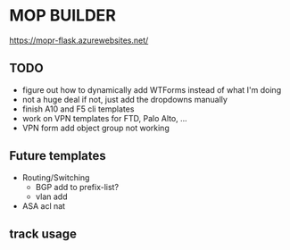 # MOP BUILDER

https://mopr-flask.azurewebsites.net/

## TODO 

- figure out how to dynamically add WTForms instead of what I'm doing
- not a huge deal if not, just add the dropdowns manually
- finish A10 and F5 cli templates
- work on VPN templates for FTD, Palo Alto, ...
- VPN form add object group not working

## Future templates

- Routing/Switching
  - BGP add to prefix-list?
  - vlan add
- ASA acl nat

## track usage